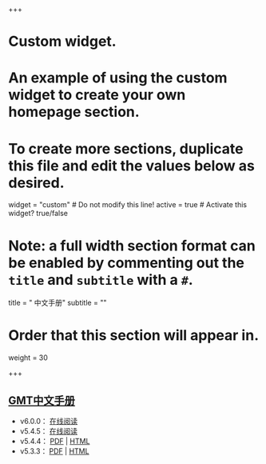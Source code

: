 +++
# Custom widget.
# An example of using the custom widget to create your own homepage section.
# To create more sections, duplicate this file and edit the values below as desired.
widget = "custom"  # Do not modify this line!
active = true  # Activate this widget? true/false

# Note: a full width section format can be enabled by commenting out the `title` and `subtitle` with a `#`.
title = "<i class='fas fa-book'></i> 中文手册"
subtitle = ""

# Order that this section will appear in.
weight = 30

+++

## [GMT中文手册](https://docs.gmt-china.org/)

- v6.0.0：
    [在线阅读](https://docs.gmt-china.org/6.0.0/)
- v5.4.5：
    [在线阅读](https://docs.gmt-china.org/5.4.5/)
- v5.4.4：
    [PDF](https://github.com/gmt-china/GMT_docs/releases/download/5.4.4/GMT_docs.pdf) |
    [HTML](https://github.com/gmt-china/GMT_docs/releases/download/5.4.4/GMT_docs.zip)
- v5.3.3：
    [PDF](https://github.com/gmt-china/GMT_docs/releases/download/5.3.3/GMT_docs.pdf) |
    [HTML](https://github.com/gmt-china/GMT_docs/releases/download/5.3.3/GMT_docs.zip)
